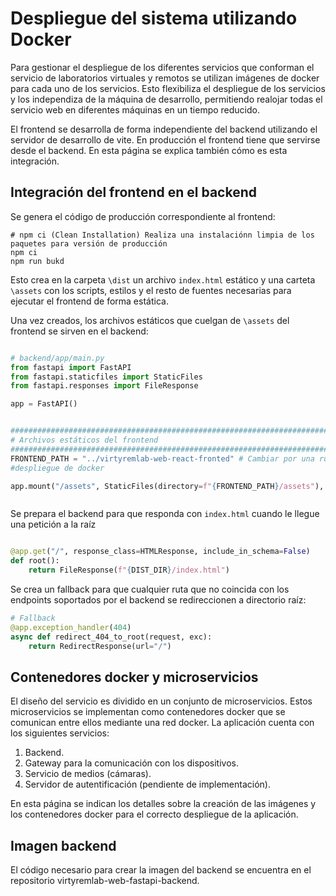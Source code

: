 # Despliegue del sistema utilizando Docker

Para gestionar el despliegue de los diferentes servicios que conforman el servicio de laboratorios virtuales y remotos se utilizan imágenes de docker para cada uno de los servicios. Esto flexibiliza el despliegue de los servicios y los independiza de la máquina de desarrollo, permitiendo realojar todas el servicio web en diferentes máquinas en un tiempo reducido.

El frontend se desarrolla de forma independiente del backend utilizando el servidor de desarrollo de vite. En producción el frontend tiene que servirse desde el backend. En esta página se explica también cómo es esta integración. 


## Integración del frontend en el backend

Se genera el código de producción correspondiente al frontend:

```shell
# npm ci (Clean Installation) Realiza una instalaciónn limpia de los paquetes para versión de producción
npm ci 
npm run bukd
```
Esto crea en la carpeta ```\dist``` un archivo ```index.html```  estático y una carteta ```\assets``` con los scripts, estilos y el resto de fuentes necesarias para ejecutar el frontend de forma estática. 


Una vez creados, los archivos estáticos que cuelgan de ```\assets``` del frontend se sirven en el backend:


```python

# backend/app/main.py
from fastapi import FastAPI
from fastapi.staticfiles import StaticFiles
from fastapi.responses import FileResponse

app = FastAPI()


#####################################################################################
# Archivos estáticos del frontend
#####################################################################################
FRONTEND_PATH = "../virtyremlab-web-react-fronted" # Cambiar por una ruta propia en 
#despliegue de docker

app.mount("/assets", StaticFiles(directory=f"{FRONTEND_PATH}/assets"), name="assets")



```

Se prepara el backend para que responda con ```index.html``` cuando le llegue una petición a la raíz

```python

@app.get("/", response_class=HTMLResponse, include_in_schema=False)
def root():
    return FileResponse(f"{DIST_DIR}/index.html")

```

Se crea un fallback para que cualquier ruta que no coincida con los endpoints soportados por el backend se redireccionen a directorio raíz:

```python
# Fallback 
@app.exception_handler(404)
async def redirect_404_to_root(request, exc):
    return RedirectResponse(url="/")
```


## Contenedores docker y microservicios

El diseño del servicio es dividido en un conjunto de microservicios. Estos microservicios se implementan como contenedores docker que se comunican entre ellos mediante una red docker. La aplicación cuenta con los siguientes servicios:

1. Backend.
2. Gateway para la comunicación con los dispositivos.
3. Servicio de medios (cámaras).
4. Servidor de autentificación (pendiente de implementación).


En esta página se indican los detalles sobre la creación de las imágenes y los contenedores docker para el correcto despliegue de la aplicación. 


## Imagen backend
El código necesario para crear la imagen del backend se encuentra en el repositorio virtyremlab-web-fastapi-backend. 




